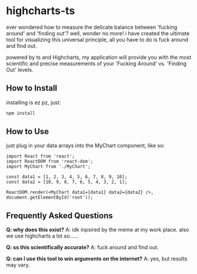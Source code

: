 # highcharts-ts

ever wondered how to measure the delicate balance between 'fucking around' and 'finding out'? well, wonder no more! i have created the ultimate tool for visualizing this universal principle, all you have to do is fuck around and find out. 

powered by ts and Highcharts, my application will provide you with the most scientific and precise measurements of your 'Fucking Around' vs. 'Finding Out' levels.

## How to Install

installing is ez pz, just:

```bash
npm install
```

## How to Use
just plug in your data arrays into the MyChart component, like so:
```tsx
import React from 'react';
import ReactDOM from 'react-dom';
import MyChart from './MyChart';

const data1 = [1, 2, 3, 4, 5, 6, 7, 8, 9, 10];
const data2 = [10, 9, 8, 7, 6, 5, 4, 3, 2, 1];

ReactDOM.render(<MyChart data1={data1} data2={data2} />, document.getElementById('root'));
```
## Frequently Asked Questions 
**Q: why does this exist?**
A: idk inpsired by the meme at my work place. also we use highcharts a lot so......

**Q: ss this scientifically accurate?**
A: fuck around and find out.

**Q: can I use this tool to win arguments on the internet?**
A: yes, but results may vary.
